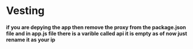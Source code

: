 # Vesting

#### if you are depying the app then remove the proxy from the package.json file and in app.js file there is a varible called api it is empty as of now just rename it as your ip
